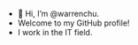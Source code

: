 - 👋 Hi, I’m @warrenchu.
- Welcome to my GitHub profile!
- I work in the IT field.
<!---
warrenchu/warrenchu is a ✨ special ✨ repository because its `README.md` (this file) appears on your GitHub profile.
You can click the Preview link to take a look at your changes.
--->
